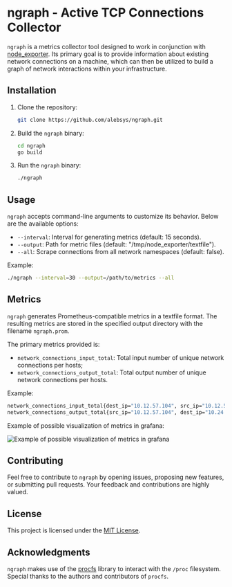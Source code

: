 # ngraph - Active TCP Connections Collector

`ngraph` is a metrics collector tool designed to work in conjunction with [node_exporter](https://github.com/prometheus/node_exporter). Its primary goal is to provide information about existing network connections on a machine, which can then be utilized to build a graph of network interactions within your infrastructure.

## Installation

1. Clone the repository:

   ```bash
   git clone https://github.com/alebsys/ngraph.git
   ```

2. Build the `ngraph` binary:

   ```bash
   cd ngraph
   go build
   ```

3. Run the `ngraph` binary:

   ```bash
   ./ngraph
   ```

## Usage

`ngraph` accepts command-line arguments to customize its behavior. Below are the available options:

- `--interval`: Interval for generating metrics (default: 15 seconds).
- `--output`: Path for metric files (default: "/tmp/node_exporter/textfile").
- `--all`: Scrape connections from all network namespaces (default: false).

Example:

```bash
./ngraph --interval=30 --output=/path/to/metrics --all
```

## Metrics

`ngraph` generates Prometheus-compatible metrics in a textfile format. The resulting metrics are stored in the specified output directory with the filename `ngraph.prom`.

The primary metrics provided is:

- `network_connections_input_total`: Total input number of unique network connections per hosts;
- `network_connections_output_total`: Total output number of unique network connections per hosts.

Example:

```bash
network_connections_input_total{dest_ip="10.12.57.104", src_ip="10.12.57.27", peer_hostname="example.com"} 3
network_connections_output_total{src_ip="10.12.57.104", dest_ip="10.24.127.27", peer_hostname="example.com"} 2
```

Example of possible visualization of metrics in grafana:

![Example of possible visualization of metrics in grafana](https://prnt.sc/ydOS55D2CoIB)

## Contributing

Feel free to contribute to `ngraph` by opening issues, proposing new features, or submitting pull requests. Your feedback and contributions are highly valued.

## License

This project is licensed under the [MIT License](LICENSE).

## Acknowledgments

`ngraph` makes use of the [procfs](https://github.com/prometheus/procfs) library to interact with the `/proc` filesystem. Special thanks to the authors and contributors of `procfs`.
